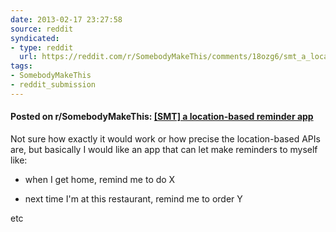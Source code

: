 ```yaml
---
date: 2013-02-17 23:27:58
source: reddit
syndicated:
- type: reddit
  url: https://reddit.com/r/SomebodyMakeThis/comments/18ozg6/smt_a_locationbased_reminder_app/
tags:
- SomebodyMakeThis
- reddit_submission
---
```


#### Posted on r/SomebodyMakeThis: [[SMT] a location-based reminder app](https://reddit.com/r/SomebodyMakeThis/comments/18ozg6/smt_a_locationbased_reminder_app/)

Not sure how exactly it would work or how precise the location-based APIs are, but basically I would like an app that can let make reminders to myself like:

- when I get home, remind me to do X

- next time I'm at this restaurant, remind me to order Y

etc